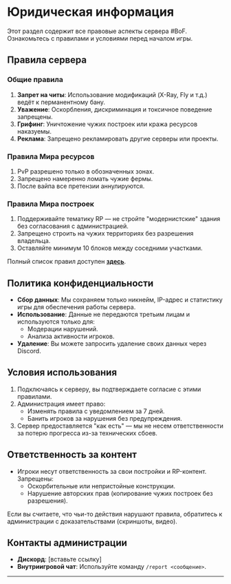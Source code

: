 # Юридическая информация

Этот раздел содержит все правовые аспекты сервера #BoF. Ознакомьтесь с правилами и условиями перед началом игры.

## Правила сервера

### Общие правила

1. **Запрет на читы**: Использование модификаций (X-Ray, Fly и т.д.) ведёт к перманентному бану.
2. **Уважение**: Оскорбления, дискриминация и токсичное поведение запрещены.
3. **Грифинг**: Уничтожение чужих построек или кража ресурсов наказуемы.
4. **Реклама**: Запрещено рекламировать другие серверы или проекты.

### Правила Мира ресурсов

1. PvP разрешено только в обозначенных зонах.
2. Запрещено намеренно ломать чужие фермы.
3. После вайпа все претензии аннулируются.

### Правила Мира построек

1. Поддерживайте тематику RP — не стройте "модернистские" здания без согласования с администрацией.
2. Запрещено строить на чужих территориях без разрешения владельца.
3. Оставляйте минимум 10 блоков между соседними участками.

Полный список правил доступен **[здесь](/)**.

## Политика конфиденциальности

- **Сбор данных**: Мы сохраняем только никнейм, IP-адрес и статистику игры для обеспечения работы сервера.
- **Использование**: Данные не передаются третьим лицам и используются только для:
  - Модерации нарушений.
  - Анализа активности игроков.
- **Удаление**: Вы можете запросить удаление своих данных через Discord.

## Условия использования

1. Подключаясь к серверу, вы подтверждаете согласие с этими правилами.
2. Администрация имеет право:
   - Изменять правила с уведомлением за 7 дней.
   - Банить игроков за нарушения без предупреждения.
3. Сервер предоставляется "как есть" — мы не несем ответственности за потерю прогресса из-за технических сбоев.

## Ответственность за контент

- Игроки несут ответственность за свои постройки и RP-контент. Запрещены:
  - Оскорбительные или непристойные конструкции.
  - Нарушение авторских прав (копирование чужих построек без разрешения).

Если вы считаете, что чьи-то действия нарушают правила, обратитесь к администрации с доказательствами (скриншоты, видео).

## Контакты администрации

- **Дискорд**: [вставьте ссылку]
- **Внутриигровой чат**: Используйте команду `/report <сообщение>`.

---
